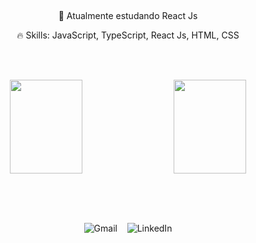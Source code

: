 
[//]: # (Wallpaper do começo.)
<div style="text-align: center;">

</div>

<br> <!-- Linha adicional para espaçamento -->

[//]: # (Sobre mim.)

<div align="center">
    <p> 📖 Atualmente estudando React Js</p>
    <p> 🔥 Skills: JavaScript, TypeScript, React Js, HTML, CSS</p>
</div>

<br> <!-- Linha adicional para espaçamento -->

[//]: # (Stats.)

<div style="text-align: center;">
  <br> <!-- Linha adicional para espaçamento -->
  <div style="display: flex; justify-content: space-between;">
      <img width="48%" height="150px" src="https://github-readme-stats.vercel.app/api?username=luanlgn&show_icons=true&theme=dark&include_all_commits=true&count_private=true"/>
      <img width="48%" height="150px" src="https://github-readme-stats.vercel.app/api/top-langs/?username=luanlgn&layout=compact&langs_count=168&theme=dark"/>
  </div>
  <br> <!-- Linha adicional para espaçamento -->
</div>

<br> <!-- Linha adicional para espaçamento -->
<br> <!-- Linha adicional para espaçamento -->
 
[//]: # (Me Contate.)

<div align="center">
  <a href="mailto:lgndev.07@gmail.com" style="text-decoration: none;">
    <img src="https://img.shields.io/badge/-Gmail-%23333?style=for-the-badge&logo=gmail&logoColor=white" alt="Gmail">
  </a>&nbsp;&nbsp;
  <a href="https://www.linkedin.com/in/luan-tolosa-408852257/" style="text-decoration: none;">
    <img src="https://img.shields.io/badge/-LinkedIn-%230077B5?style=for-the-badge&logo=linkedin&logoColor=white" alt="LinkedIn">
  </a>
</div>

<br> <!-- Linha adicional para espaçamento -->
<br> <!-- Linha adicional para espaçamento -->

<div style="text-align: center;">

</div>
